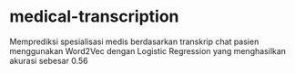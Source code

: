 # medical-transcription
Memprediksi spesialisasi medis berdasarkan transkrip chat pasien menggunakan Word2Vec dengan Logistic Regression yang menghasilkan akurasi sebesar 0.56
